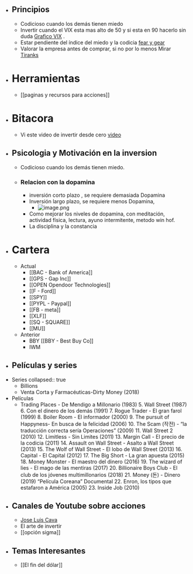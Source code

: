 - ## Principios
	- Codicioso cuando los demás tienen miedo
	- Invertir cuando el VIX esta mas alto de 50 y si esta en 90 hacerlo sin duda [Grafico VIX](https://es.tradingview.com/chart/y3tY2X4B/) .
	- Estar pendiente del índice del miedo y la codicia [fear y gear](https://money.cnn.com/data/fear-and-greed/)
	- Valorar la empresa antes de comprar, si no por lo menos Mirar [Tiranks](https://www.tipranks.com)
- # Herramientas
	- [[paginas y recursos para acciones]]
- # Bitacora
	- Vi este video de invertir desde cero [video](https://youtu.be/NWgZHNpI25Y)
- ## Psicologia y Motivación en la inversion
	- Codicioso cuando los demás tienen miedo.
	- ### Relacion con la dopamina
		- inversión corto plazo , se requiere demasiada Dopamina
		- Inversión largo plazo, se requiere menos Dopamina,
			- ![image.png](../assets/image_1643545902437_0.png)
		- Como mejorar los niveles de dopamina, con meditación, actividad física, lectura, ayuno intermitente, metodo win hof.
		- La disciplina y la constancia
- # Cartera
	- Actual
		- [[BAC - Bank of America]]
		- [[GPS - Gap Inc]]
		- [[OPEN Opendoor Technologies]]
		- [[F - Ford]]
		- [[SPY]]
		- [[PYPL - Paypal]]
		- [[FB - meta]]
		- [[XLF]]
		- [[SQ - SQUARE]]
		- [[MU]]
	- Anterior
		- BBY [[BBY - Best Buy Co]]
		- IWM
- ## Películas y series
- Series 
  collapsed:: true
	- Billions
	- Venta Corta y Farmacéuticas-Dirty Money (2018)
- Películas
	- Trading Places - De Mendigo a Millonario (1983)
	  5. Wall Street (1987)
	  6. Con el dinero de los demás (1991)
	  7. Rogue Trader - El gran farol (1999)
	  8. Boiler Room - El informador (2000)
	  9. The pursuit of Happyness- En busca de la felicidad (2006)
	  10. The Scam (작전) - “la traducción correcta sería Operaciones” (2009)
	  11. Wall Street 2 (2010)
	  12. Limitless - Sin Limites (2011)
	  13. Margin Call - El precio de la codicia (2011)
	  14. Assault on Wall Street - Asalto a Wall Street (2013)
	  15. The Wolf of Wall Street - El lobo de Wall Street (2013)
	  16. Capital - El Capital (2012)
	  17. The Big Short - La gran apuesta (2015)
	  18. Money Monster - El maestro del dinero (2016)
	  19. The wizard of lies -  El mago de las mentiras (2017)
	  20. Billionaire Boys Club - El club de los jóvenes multimillonarios (2018)
	  21. Money (돈) - Dinero (2019) “Película Coreana” Documental 
	  22. Enron, los tipos que estafaron a América (2005)
	  23. Inside Job (2010)
- ## Canales de Youtube sobre acciones
	- [Jose Luis Cava](https://youtube.com/playlist?list=PL-j1qqL5tzpcUN5_IRhugLxmnTTpEiwUz)
	- El arte de invertir
	- [[opción sigma]]
- ## Temas Interesantes
	- [[El fin del dólar]]